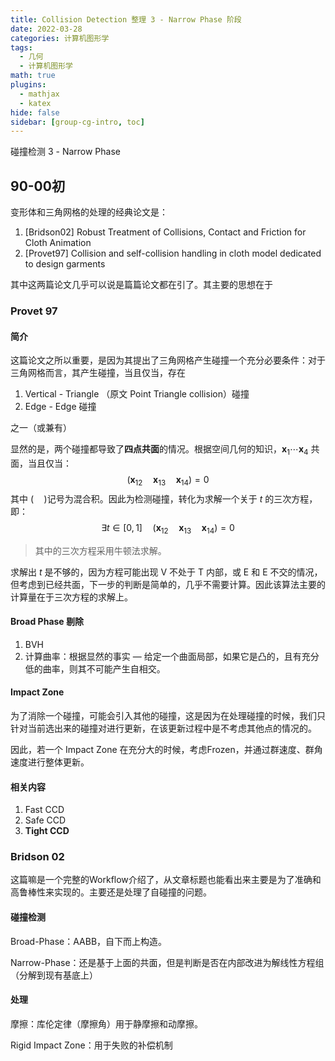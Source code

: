 ```yaml
---
title: Collision Detection 整理 3 - Narrow Phase 阶段
date: 2022-03-28
categories: 计算机图形学
tags:
  - 几何
  - 计算机图形学
math: true
plugins:
  - mathjax
  - katex
hide: false
sidebar: [group-cg-intro, toc]
---
```


碰撞检测 3 - Narrow Phase

<!--more-->



## 90-00初

变形体和三角网格的处理的经典论文是：

1. [Bridson02] Robust Treatment of Collisions, Contact and Friction for Cloth Animation
2. [Provet97] Collision and self-collision handling in cloth model dedicated to design garments

其中这两篇论文几乎可以说是篇篇论文都在引了。其主要的思想在于

### Provet 97

#### 简介

这篇论文之所以重要，是因为其提出了三角网格产生碰撞一个充分必要条件：对于三角网格而言，其产生碰撞，当且仅当，存在

1. Vertical - Triangle （原文 Point Triangle collision）碰撞
2. Edge - Edge 碰撞

之一（或兼有）

显然的是，两个碰撞都导致了**四点共面**的情况。根据空间几何的知识，$\mathbf x_{1}\cdots\mathbf x_4$ 共面，当且仅当：
$$
(\mathbf x_{12}\quad \mathbf x_{13} \quad \mathbf x_{14}) = 0
$$
其中 $(\quad )$记号为混合积。因此为检测碰撞，转化为求解一个关于 $t$ 的三次方程，即：
$$
\exists t \in [0, 1]\quad (\mathbf x_{12}\quad \mathbf x_{13} \quad \mathbf x_{14}) = 0
$$

> 其中的三次方程采用牛顿法求解。

求解出 $t$ 是不够的，因为方程可能出现 V 不处于 T 内部，或 E 和 E 不交的情况，但考虑到已经共面，下一步的判断是简单的，几乎不需要计算。因此该算法主要的计算量在于三次方程的求解上。

#### Broad Phase 剔除

1. BVH
2. 计算曲率：根据显然的事实 — 给定一个曲面局部，如果它是凸的，且有充分低的曲率，则其不可能产生自相交。

#### Impact Zone

为了消除一个碰撞，可能会引入其他的碰撞，这是因为在处理碰撞的时候，我们只针对当前选出来的碰撞对进行更新，在该更新过程中是不考虑其他点的情况的。

因此，若一个 Impact Zone 在充分大的时候，考虑Frozen，并通过群速度、群角速度进行整体更新。

#### 相关内容

1. Fast CCD
2. Safe CCD
3. **Tight CCD**

### Bridson 02

这篇嘛是一个完整的Workflow介绍了，从文章标题也能看出来主要是为了准确和高鲁棒性来实现的。主要还是处理了自碰撞的问题。

#### 碰撞检测

Broad-Phase：AABB，自下而上构造。

Narrow-Phase：还是基于上面的共面，但是判断是否在内部改进为解线性方程组（分解到现有基底上）

#### 处理

摩擦：库伦定律（摩擦角）用于静摩擦和动摩擦。

Rigid Impact Zone：用于失败的补偿机制





